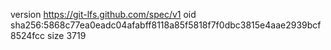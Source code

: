 version https://git-lfs.github.com/spec/v1
oid sha256:5868c77ea0eadc04afabff8118a85f5818f7f0dbc3815e4aae2939bcf8524fcc
size 3719
